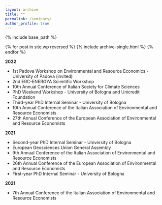 ```yaml
---
layout: archive
title: ""
permalink: /seminars/
author_profile: true
---
```


{% include base_path %}

{% for post in site.wp reversed %}
  {% include archive-single.html %}
{% endfor %}

**2022**

- 1st Padova Workshop on Environmental and Resource Economics - University of Padova (invited)
- 2nd ERC-ENERGYA Scientific Workshop
- 10th Annual Conference of Italian Society for Climate Sciences
- PhD Weekend Workshop - University of Bologna and Unicredit Foundation
- Third-year PhD Internal Seminar - University of Bologna
- 10th Annual Conference of the Italian Association of Environmental and Resource Economists
- 27th Annual Conference of the European Association of Environmental and Resource Economists

**2021**

- Second-year PhD Internal Seminar - University of Bologna
- European Geosciences Union General Assembly
- 9th Annual Conference of the Italian Association of Environmental and Resource Economists
- 26th Annual Conference of the European Association of Environmental and Resource Economists
- First-year PhD Internal Seminar - University of Bologna

**2021**

- 7th Annual Conference of the Italian Association of Environmental and Resource Economists



